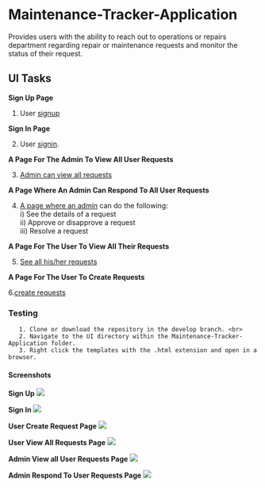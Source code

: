 # Maintenance-Tracker-Application #
Provides users with the ability to reach out to operations or repairs department regarding repair or maintenance requests and monitor the status of their request.

## UI Tasks ##

**Sign Up Page**<br/>

1. User [signup](https://ruthnjeri.github.io/Maintenance-Tracker-Application/UI/signUp.html)<br/>  

**Sign In Page**<br/>
 
2. User [signin](https://ruthnjeri.github.io/Maintenance-Tracker-Application/UI/signIn.html).<br/>

**A Page For The Admin To View All User Requests**<br/>

3. [Admin can view all requests](https://ruthnjeri.github.io/Maintenance-Tracker-Application/UI/AdminPage.html)<br/>

**A Page Where An Admin Can Respond To All User Requests**<br/>

4. [A page where an admin](https://ruthnjeri.github.io/Maintenance-Tracker-Application/UI/AdminRespondRequests.html) can do the following:<br />
    i)   See the details of a request<br />
    ii)  Approve or disapprove a request<br />
    iii) Resolve a request<br />

**A Page For The User To View All Their Requests**<br>

5. [See all his/her requests](https://ruthnjeri.github.io/Maintenance-Tracker-Application/UI/UserRequests.html)<br />

**A Page For The User To Create Requests**<br/>

6.[create requests](https://ruthnjeri.github.io/Maintenance-Tracker-Application/UI/createRequest.html)<br />

### Testing ###

```
   1. Clone or download the repository in the develop branch. <br>
   2. Navigate to the UI directory within the Maintenance-Tracker-Application folder.
   3. Right click the templates with the .html extension and open in a browser.
```
#### Screenshots ####

**Sign Up**
![](http://res.cloudinary.com/dqvk8ugtp/image/upload/v1527539522/Signup_stlonp.png)

**Sign In**
![](http://res.cloudinary.com/dqvk8ugtp/image/upload/v1527539522/Signin_biwjzt.png)

**User Create Request Page**
![](http://res.cloudinary.com/dqvk8ugtp/image/upload/v1527539521/CreateRequest_dpajio.png)

**User View All Requests Page**
![](http://res.cloudinary.com/dqvk8ugtp/image/upload/v1527539522/UserViewAllRequests_izyykh.png)

**Admin View all User Requests Page**
![](http://res.cloudinary.com/dqvk8ugtp/image/upload/v1527539522/AdminViewAllReq_ihjn5f.png)

**Admin Respond To User Requests Page**
![](http://res.cloudinary.com/dqvk8ugtp/image/upload/v1527539522/AdminRespondTorequests_fnuz6m.png)
   
   
   
   
   
   
